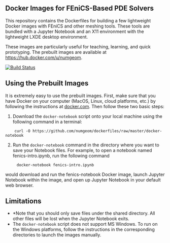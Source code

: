 ## Docker Images for FEniCS-Based PDE Solvers

This repository contains the Dockerfiles for building a few lightweight Docker images with FEniCS and other meshing tools. These tools are bundled with a Jupyter Notebook and an X11 environment with the lightweight LXDE desktop environment.

These images are particularly useful for teaching, learning, and quick prototyping. The prebuilt images are available at <https://hub.docker.com/u/numgeom>.

[![Build Status](https://travis-ci.org/numgeom/dockerfiles.svg?branch=master)](https://travis-ci.org/numgeom/dockerfiles)

## Using the Prebuilt Images

It is extremely easy to use the prebuilt images. First, make sure that you have Docker on your computer (MacOS, Linux, cloud platforms, etc.) by following the instructions at [docker.com](https://docs.docker.com/engine/getstarted/step_one/). Then follow these two basic steps:

 1. Download the `docker-notebook` script onto your local machine using the following command in a terminal:
 ```
     curl -O https://github.com/numgeom/dockerfiles/raw/master/docker-notebook
```
2. Run the `docker-notebook` command in the directory where you want to save your Notebook files. For example, to open a notebook named fenics-intro.ipynb, run the following command
```
     docker-notebook fenics-intro.ipynb
``` 
   would download and run the fenics-notebook Docker image, launch Jupyter Notebook within the image, and open up Jupyter Notebook in your default web browser.

## Limitations

* *Note that you should only save files under the shared directory. All other files will be lost when the Jupyter Notebook exits.
* The `docker-notebook` script does not support MS Windows. To run on the Windows platforms, follow the instructions in the corresponding directories to launch the images manually.
